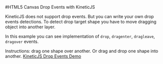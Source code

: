 
#HTML5 Canvas Drop Events with KineticJS

KineticJS does not support drop events. But you can write your own drop events detections.
To detect drop target shape you have to move dragging object into another layer.

In this example you can see implementation of `drop`, `dragenter`, `dragleave`, `dragover` events.

Instructions: drag one shape over another. Or drag and drop one shape into another.
<a class="jsbin-embed" href="http://jsbin.com/dizuli/2/embed?js,output">KineticJS Drop Events Demo</a><script src="http://static.jsbin.com/js/embed.js"></script>